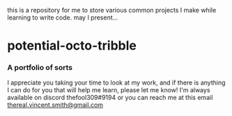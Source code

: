this is a repository for me to store various common projects I make while learning to write code.
may I present...
# potential-octo-tribble
### A portfolio of sorts

I appreciate you taking your time to look at my work, and if there is anything I can do for you that will help me learn, please let me know! 
I'm always available on discord thefool309#9194
or you can reach me at this email thereal.vincent.smith@gmail.com
